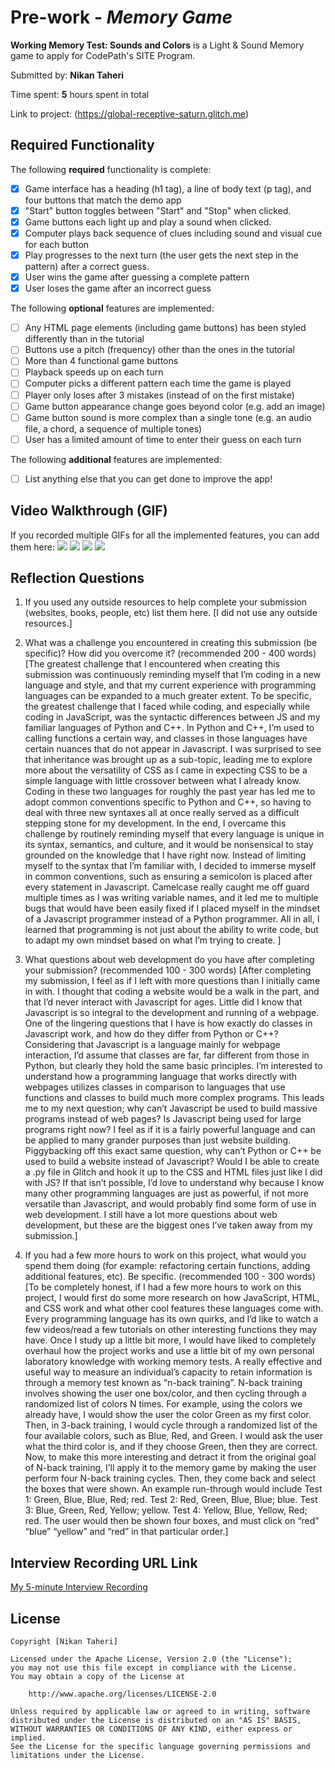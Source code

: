 # Pre-work - *Memory Game*

**Working Memory Test: Sounds and Colors** is a Light & Sound Memory game to apply for CodePath's SITE Program. 

Submitted by: **Nikan Taheri**

Time spent: **5** hours spent in total

Link to project: (https://global-receptive-saturn.glitch.me)

## Required Functionality

The following **required** functionality is complete:

* [x] Game interface has a heading (h1 tag), a line of body text (p tag), and four buttons that match the demo app
* [x] "Start" button toggles between "Start" and "Stop" when clicked. 
* [x] Game buttons each light up and play a sound when clicked. 
* [x] Computer plays back sequence of clues including sound and visual cue for each button
* [x] Play progresses to the next turn (the user gets the next step in the pattern) after a correct guess. 
* [x] User wins the game after guessing a complete pattern
* [x] User loses the game after an incorrect guess

The following **optional** features are implemented:

* [ ] Any HTML page elements (including game buttons) has been styled differently than in the tutorial
* [ ] Buttons use a pitch (frequency) other than the ones in the tutorial
* [ ] More than 4 functional game buttons
* [ ] Playback speeds up on each turn
* [ ] Computer picks a different pattern each time the game is played
* [ ] Player only loses after 3 mistakes (instead of on the first mistake)
* [ ] Game button appearance change goes beyond color (e.g. add an image)
* [ ] Game button sound is more complex than a single tone (e.g. an audio file, a chord, a sequence of multiple tones)
* [ ] User has a limited amount of time to enter their guess on each turn

The following **additional** features are implemented:

- [ ] List anything else that you can get done to improve the app!

## Video Walkthrough (GIF)

If you recorded multiple GIFs for all the implemented features, you can add them here:
![](https://media.giphy.com/media/sl4ha34cTBWjSqPlQU/giphy.gif)
![](gif2-link-here)
![](gif3-link-here)
![](gif4-link-here)

## Reflection Questions
1. If you used any outside resources to help complete your submission (websites, books, people, etc) list them here. 
[I did not use any outside resources.]

2. What was a challenge you encountered in creating this submission (be specific)? How did you overcome it? (recommended 200 - 400 words) 
[The greatest challenge that I encountered when creating this submission was continuously reminding myself that I’m coding in a new language and style, and that my current experience with programming languages can be expanded to a much greater extent. To be specific, the greatest challenge that I faced while coding, and especially while coding in JavaScript, was the syntactic differences between JS and my familiar languages of Python and C++. In Python and C++, I’m used to calling functions a certain way, and classes in those languages have certain nuances that do not appear in Javascript. I was surprised to see that inheritance was brought up as a sub-topic, leading me to explore more about the versatility of CSS as I came in expecting CSS to be a simple language with little crossover between what I already know. Coding in these two languages for roughly the past year has led me to adopt common conventions specific to Python and C++, so having to deal with three new syntaxes all at once really served as a difficult stepping stone for my development. In the end, I overcame this challenge by routinely reminding myself that every language is unique in its syntax, semantics, and culture, and it would be nonsensical to stay grounded on the knowledge that I have right now. Instead of limiting myself to the syntax that I’m familiar with, I decided to immerse myself in common conventions, such as ensuring a semicolon is placed after every statement in Javascript. Camelcase really caught me off guard multiple times as I was writing variable names, and it led me to multiple bugs that would have been easily fixed if I placed myself in the mindset of a Javascript programmer instead of a Python programmer. All in all, I learned that programming is not just about the ability to write code, but to adapt my own mindset based on what I’m trying to create. ]

3. What questions about web development do you have after completing your submission? (recommended 100 - 300 words) 
[After completing my submission, I feel as if I left with more questions than I initially came in with. I thought that coding a website would be a walk in the part, and that I’d never interact with Javascript for ages. Little did I know that Javascript is so integral to the development and running of a webpage. One of the lingering questions that I have is how exactly do classes in Javascript work, and how do they differ from Python or C++? Considering that Javascript is a language mainly for webpage interaction, I’d assume that classes are far, far different from those in Python, but clearly they hold the same basic principles. I’m interested to understand how a programming language that works directly with webpages utilizes classes in comparison to languages that use functions and classes to build much more complex programs. This leads me to my next question; why can’t Javascript be used to build massive programs instead of web pages? Is Javascript being used for large programs right now? I feel as if it is a fairly powerful language and can be applied to many grander purposes than just website building. Piggybacking off this exact same question, why can’t Python or C++ be used to build a website instead of Javascript? Would I be able to create a .py file in Glitch and hook it up to the CSS and HTML files just like I did with JS? If that isn’t possible, I’d love to understand why because I know many other programming languages are just as powerful, if not more versatile than Javascript, and would probably find some form of use in web development. I still have a lot more questions about web development, but these are the biggest ones I’ve taken away from my submission.]

4. If you had a few more hours to work on this project, what would you spend them doing (for example: refactoring certain functions, adding additional features, etc). Be specific. (recommended 100 - 300 words) 
[To be completely honest, if I had a few more hours to work on this project, I would first do some more research on how JavaScript, HTML, and CSS work and what other cool features these languages come with. Every programming language has its own quirks, and I’d like to watch a few videos/read a few tutorials on other interesting functions they may have. Once I study up a little bit more, I would have liked to completely overhaul how the project works and use a little bit of my own personal laboratory knowledge with working memory tests. A really effective and useful way to measure an individual’s capacity to retain information is through a memory test known as “n-back training”. N-back training involves showing the user one box/color, and then cycling through a randomized list of colors N times. For example, using the colors we already have, I would show the user the color Green as my first color. Then, in 3-back training, I would cycle through a randomized list of the four available colors, such as Blue, Red, and Green. I would ask the user what the third color is, and if they choose Green, then they are correct. Now, to make this more interesting and detract it from the original goal of N-back training, I’ll apply it to the memory game by making the user perform four N-back training cycles. Then, they come back and select the boxes that were shown. An example run-through would include
Test 1: Green, Blue, Blue, Red; red. 
Test 2: Red, Green, Blue, Blue; blue. 
Test 3: Blue, Green, Red, Yellow; yellow. 
Test 4: Yellow, Blue, Yellow, Red; red. 
The user would then be shown four boxes, and must click on “red” “blue” “yellow” and “red” in that particular order.]



## Interview Recording URL Link

[My 5-minute Interview Recording](your-link-here)


## License

    Copyright [Nikan Taheri]

    Licensed under the Apache License, Version 2.0 (the "License");
    you may not use this file except in compliance with the License.
    You may obtain a copy of the License at

        http://www.apache.org/licenses/LICENSE-2.0

    Unless required by applicable law or agreed to in writing, software
    distributed under the License is distributed on an "AS IS" BASIS,
    WITHOUT WARRANTIES OR CONDITIONS OF ANY KIND, either express or implied.
    See the License for the specific language governing permissions and
    limitations under the License.